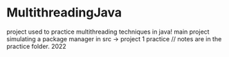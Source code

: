 # MultithreadingJava


project used to practice multithreading techniques in java! 
main project simulating a package manager in src -> project 1
practice // notes are in the practice folder. 
2022 
